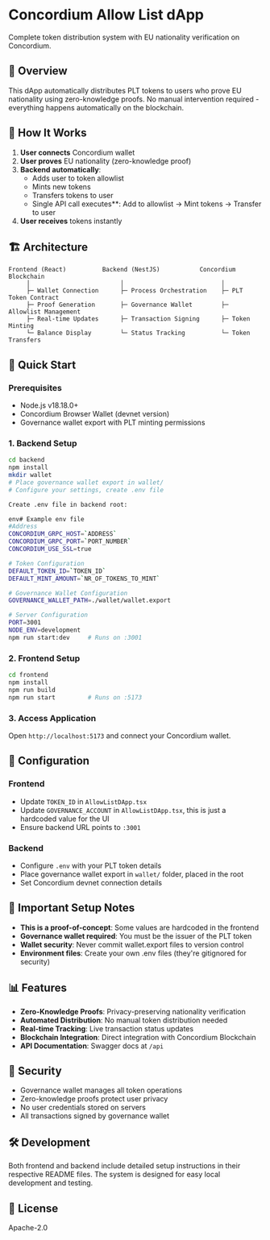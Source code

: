 # Concordium Allow List dApp

Complete token distribution system with EU nationality verification on Concordium.

## 🎯 Overview

This dApp automatically distributes PLT tokens to users who prove EU nationality using zero-knowledge proofs. No manual intervention required - everything happens automatically on the blockchain.

## 🔄 How It Works

1. **User connects** Concordium wallet
2. **User proves** EU nationality (zero-knowledge proof)
3. **Backend automatically**:
   - Adds user to token allowlist
   - Mints new tokens
   - Transfers tokens to user
   - Single API call executes**: Add to allowlist → Mint tokens → Transfer to user
4. **User receives** tokens instantly

## 🏗️ Architecture

```
Frontend (React)          Backend (NestJS)           Concordium Blockchain
     │                         │                           │
     ├─ Wallet Connection      ├─ Process Orchestration    ├─ PLT Token Contract
     ├─ Proof Generation       ├─ Governance Wallet        ├─ Allowlist Management  
     ├─ Real-time Updates      ├─ Transaction Signing      ├─ Token Minting
     └─ Balance Display        └─ Status Tracking          └─ Token Transfers
```

## 🚀 Quick Start

### Prerequisites
- Node.js v18.18.0+
- Concordium Browser Wallet (devnet version)
- Governance wallet export with PLT minting permissions

### 1. Backend Setup
```bash
cd backend
npm install
mkdir wallet
# Place governance wallet export in wallet/
# Configure your settings, create .env file

Create .env file in backend root:

env# Example env file
#Address
CONCORDIUM_GRPC_HOST=`ADDRESS`
CONCORDIUM_GRPC_PORT=`PORT_NUMBER`
CONCORDIUM_USE_SSL=true

# Token Configuration
DEFAULT_TOKEN_ID=`TOKEN_ID`
DEFAULT_MINT_AMOUNT=`NR_OF_TOKENS_TO_MINT`

# Governance Wallet Configuration
GOVERNANCE_WALLET_PATH=./wallet/wallet.export

# Server Configuration
PORT=3001
NODE_ENV=development
npm run start:dev     # Runs on :3001
```

### 2. Frontend Setup
```bash
cd frontend
npm install
npm run build
npm run start         # Runs on :5173
```

### 3. Access Application
Open `http://localhost:5173` and connect your Concordium wallet.

## 🔧 Configuration

### Frontend
- Update `TOKEN_ID` in `AllowListDApp.tsx`
- Update `GOVERNANCE_ACCOUNT` in `AllowListDApp.tsx`, this is just a hardcoded value for the UI
- Ensure backend URL points to `:3001`

### Backend  
- Configure `.env` with your PLT token details
- Place governance wallet export in `wallet/` folder, placed in the root
- Set Concordium devnet connection details

## 🚨 Important Setup Notes

- **This is a proof-of-concept**: Some values are hardcoded in the frontend
- **Governance wallet required**: You must be the issuer of the PLT token
- **Wallet security**: Never commit wallet.export files to version control
- **Environment files**: Create your own .env files (they're gitignored for security)

## 📊 Features

- **Zero-Knowledge Proofs**: Privacy-preserving nationality verification
- **Automated Distribution**: No manual token distribution needed
- **Real-time Tracking**: Live transaction status updates
- **Blockchain Integration**: Direct integration with Concordium Blockchain
- **API Documentation**: Swagger docs at `/api`

## 🔐 Security

- Governance wallet manages all token operations
- Zero-knowledge proofs protect user privacy
- No user credentials stored on servers
- All transactions signed by governance wallet

## 🛠️ Development

Both frontend and backend include detailed setup instructions in their respective README files. The system is designed for easy local development and testing.

## 📝 License

Apache-2.0